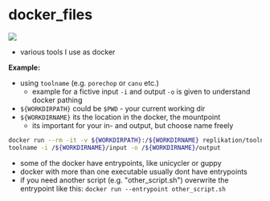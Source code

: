 # docker_files
![](https://img.shields.io/badge/uses-docker-blue.svg)

* various tools I use as docker


**Example:**
* using ``toolname`` (e.g. `porechop` or `canu` etc.)
  * example for a fictive input `-i` and output `-o` is given to understand docker pathing
* `${WORKDIRPATH}` could be `$PWD` - your current working dir
* `${WORKDIRNAME}` its the location in the docker, the mountpoint
  * its important for your in- and output, but choose name freely

````bash
docker run --rm -it -v ${WORKDIRPATH}:/${WORKDIRNAME} replikation/toolname \
toolname -i /${WORKDIRNAME}/input -o /${WORKDIRNAME}/output
````

* some of the docker have entrypoints, like unicycler or guppy
* docker with more than one executable usually dont have entrypoints
* if you need another script (e.g. "other_script.sh") overwrite the entrypoint like this: ``docker run --entrypoint other_script.sh``
